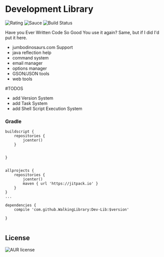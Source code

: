 # Development Library

![Rating](https://img.shields.io/badge/Rating-1%2F5-Red)
![Sauce](https://img.shields.io/badge/100%25-Spaghetti%20Code-orange)
![Build Status](https://img.shields.io/badge/Build-Passing-green)


Have you Ever Written Code So Good You use it again? Same, but if I did I'd put it here.

  - jumbodinosaurs.com Support
  - java reflection help
  - command system
  - email manager
  - options manager
  - GSON/JSON tools
  - web tools

#TODOS
 - add Version System
 - add Task System
 - add Shell Script Execution System

### Gradle

```
buildscript {
    repositories {
        jcenter()
    }


}


allprojects {
    repositories {
        jcenter()
        maven { url 'https://jitpack.io' }
    }
}
...

dependencies {
    compile 'com.github.WalkingLibrary:Dev-Lib:$version'

}


```
License
----
![AUR license](https://img.shields.io/badge/License-MIT-blue)


